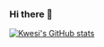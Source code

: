 ### Hi there 👋

<!--
**kwesiamoa/kwesiamoa** is a ✨ _special_ ✨ repository because its `README.md` (this file) appears on your GitHub profile.

Here are some ideas to get you started:

- 🔭 I’m currently working on ...
- 🌱 I’m currently learning ...
- 👯 I’m looking to collaborate on ...
- 🤔 I’m looking for help with ...
- 💬 Ask me about ...
- 📫 How to reach me: ... usually via email
- 😄 Pronouns: ... He/His
- ⚡ Fun fact: ... I am learning about ways to recycle plastic waste responsibly
-->
[![Kwesi's GitHub stats](https://github-readme-stats.vercel.app/api?username=kwesiamoa)](https://github.com/kwesiamoa/github-readme-stats)
